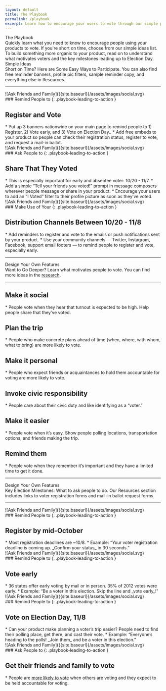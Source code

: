 ```yaml
---
layout: default
title: The Playbook
permalink: /playbook
excerpt: Learn how to encourage your users to vote through our simple playbook of ideas and research on what motivates voters.
---
```


<div class="page-title">
  The Playbook
  <div class="inner playbook">
    Quickly learn what you need to know to encourage people using your products to vote. If you're short on time, choose from our simple ideas list. To build something more organic to your product, read on to understand what motivates voters and the key milestones leading up to Election Day.
  </div>
</div>

<!-- Start Simple Ideas Section -->
<div class="playbook-subtitle">Simple Ideas</div>
<div class="playbook-title-description">Short on Time? Here are Some Easy Ways to Participate. You can also find free reminder banners, profile pic filters, sample reminder copy, and everything else in Resources.</div>

---

<div class="playbook-item" markdown="1">
<div class="playbook-image" markdown="1">
![Ask Friends and Family]({{site.baseurl}}/assets/images/social.svg)
</div>

<div class="playbook-text" markdown="1">
### Remind People to
{: .playbook-leading-to-action }
<h2 class="playbook-action">Register and Vote</h2>
* Put up 3 banners nationwide on your main page to remind people to 1) Register, 2) Vote early, and 3) Vote on Election Day..
* Add free embeds to your product so people can check their registration status, register to vote, and request a mail-in ballot.
</div>
</div>

<div class="playbook-item" markdown="1">
<div class="playbook-image" markdown="1">
![Ask Friends and Family]({{site.baseurl}}/assets/images/social.svg)
</div>

<div class="playbook-text" markdown="1">
### Ask People to
{: .playbook-leading-to-action }
<h2 class="playbook-action">Share That They Voted</h2>
* This is especially important for early and absentee voter: 10/20 - 11/7.
* Add a simple “Tell your friends you voted!” prompt in message composers wherever people message or share in your product.
* Encourage your users to add an “I Voted” filter to their profile picture as soon as they’ve voted.
</div>
</div>

<div class="playbook-item" markdown="1">
<div class="playbook-image" markdown="1">
![Ask Friends and Family]({{site.baseurl}}/assets/images/social.svg)
</div>

<div class="playbook-text" markdown="1">
### Make Use of Your
{: .playbook-leading-to-action }
<h2 class="playbook-action">Distribution Channels Between 10/20 - 11/8</h2>
* Add reminders to register and vote to the emails or push notifications sent by your product.
* Use your community channels — Twitter, Instagram, Facebook, support email footers — to remind people to register and vote, especially early.
</div>
</div>

---
<!-- End Simple Ideas Section -->

<!-- Start DYOF -->
<div class="playbook-subtitle">Design Your Own Features</div>
<div class="playbook-title-description">Want to Go Deeper? Learn what motivates people to vote. You can find more ideas in the <a target="_blank" href="https://www.gsb.stanford.edu/insights/research-backed-ways-get-out-vote">research</a>.</div>

---

<div class="playbook-item no-image" markdown="1">
<div class="playbook-text" markdown="1">
<h2 class="playbook-action">Make it social</h2>
* People vote when they hear that turnout is expected to be high. Help people share that they’ve voted.
</div>
</div>

<div class="playbook-item no-image" markdown="1">
<div class="playbook-text" markdown="1">
<h2 class="playbook-action">Plan the trip</h2>
* People who make concrete plans ahead of time (when, where, with whom, what to bring) are more likely to vote.
</div>
</div>

<div class="playbook-item no-image" markdown="1">
<div class="playbook-text" markdown="1">
<h2 class="playbook-action">Make it personal</h2>
* People who expect friends or acquaintances to hold them accountable for voting are more likely to vote.
</div>
</div>

<div class="playbook-item no-image" markdown="1">
<div class="playbook-text" markdown="1">
<h2 class="playbook-action">Invoke civic responsibility</h2>
* People care about their civic duty and like identifying as a “voter.”
</div>
</div>

<div class="playbook-item no-image" markdown="1">
<div class="playbook-text" markdown="1">
<h2 class="playbook-action">Make it easier</h2>
* People vote when it’s easy. Show people polling locations, transportation options, and friends making the trip.
</div>
</div>

<div class="playbook-item no-image" markdown="1">
<div class="playbook-text" markdown="1">
<h2 class="playbook-action">Remind them</h2>
* People vote when they remember it’s important and they have a limited time to get it done.
</div>
</div>

---
<!-- End DYOF -->

<!-- Start Final Section -->
<div class="playbook-subtitle">Design Your Own Features</div>
<div class="playbook-title-description">Key Election Milestones: What to ask people to do. Our Resources section includes links to voter registration forms and mail-in ballot request forms.</div>

---

<div class="playbook-item" markdown="1">
<div class="playbook-image" markdown="1">
![Ask Friends and Family]({{site.baseurl}}/assets/images/social.svg)
</div>

<div class="playbook-text" markdown="1">
### Remind People to
{: .playbook-leading-to-action }
<h2 class="playbook-action">Register by mid-October</h2>
* Most registration deadlines are ~10/8.
* Example: “Your voter registration deadline is coming up. _Confirm your status_ in 30 seconds.”
</div>
</div>

<div class="playbook-item" markdown="1">
<div class="playbook-image" markdown="1">
![Ask Friends and Family]({{site.baseurl}}/assets/images/social.svg)
</div>

<div class="playbook-text" markdown="1">
### Remind People to
{: .playbook-leading-to-action }
<h2 class="playbook-action">Vote early</h2>
* 36 states offer early voting by mail or in person. 35% of 2012 votes were early.
* Example: “Be a voter in this election. Skip the line and _vote early_!”
</div>
</div>

<div class="playbook-item" markdown="1">
<div class="playbook-image" markdown="1">
![Ask Friends and Family]({{site.baseurl}}/assets/images/social.svg)
</div>

<div class="playbook-text" markdown="1">
### Remind People to
{: .playbook-leading-to-action }
<h2 class="playbook-action">Vote on Election Day, 11/8</h2>
* Can your product make planning a voter’s trip easier? People need to find their polling place, get there, and cast their vote.
* Example: “Everyone’s heading to the polls! _Join them_ and be a voter in this election.”
</div>
</div>

<div class="playbook-item" markdown="1">
<div class="playbook-image" markdown="1">
![Ask Friends and Family]({{site.baseurl}}/assets/images/social.svg)
</div>

<div class="playbook-text" markdown="1">
### Ask People to
{: .playbook-leading-to-action }
<h2 class="playbook-action">Get their friends and family to vote</h2>
* People are <a target="_blank" href="https://www.gsb.stanford.edu/insights/research-backed-ways-get-out-vote">more likely to vote</a> when others are voting and they expect to be held accountable for voting.
</div>
</div>
<!-- End Final Section -->

<!-- <div class="playbook-title-description one-off">You can find free reminder banners, profile pic filters, sample reminder copy, and everything else in Resources.</div> -->
